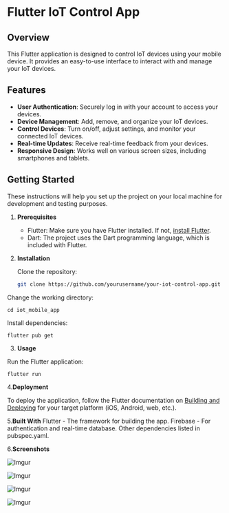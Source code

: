 

# Flutter IoT Control App



## Overview

This Flutter application is designed to control IoT devices using your mobile device. It provides an easy-to-use interface to interact with and manage your IoT devices.

## Features

- **User Authentication**: Securely log in with your account to access your devices.
- **Device Management**: Add, remove, and organize your IoT devices.
- **Control Devices**: Turn on/off, adjust settings, and monitor your connected IoT devices.
- **Real-time Updates**: Receive real-time feedback from your devices.
- **Responsive Design**: Works well on various screen sizes, including smartphones and tablets.

## Getting Started

These instructions will help you set up the project on your local machine for development and testing purposes.

1. **Prerequisites**

   - Flutter: Make sure you have Flutter installed. If not, [install Flutter](https://flutter.dev/docs/get-started/install).
   - Dart: The project uses the Dart programming language, which is included with Flutter.

2. **Installation**

   Clone the repository:

     ```bash
   git clone https://github.com/yourusername/your-iot-control-app.git

Change the working directory:
	
	cd iot_mobile_app



Install dependencies:

	flutter pub get
3. **Usage**

Run the Flutter application:


	flutter run
4.**Deployment**

To deploy the application, follow the Flutter documentation on [Building and Deploying](https://docs.flutter.dev/deployment) for your target platform (iOS, Android, web, etc.).

5.**Built With**
Flutter - The framework for building the app.
Firebase - For authentication and real-time database.
Other dependencies listed in pubspec.yaml.

6.**Screenshots**




![Imgur](https://i.imgur.com/e3zckBF.png)



![Imgur](https://i.imgur.com/qfxQcwe.png)


![Imgur](https://i.imgur.com/ByrX5CL.png)



![Imgur](https://i.imgur.com/d68XFzW.png)




